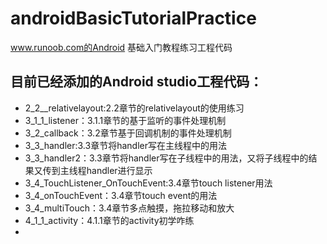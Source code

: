# androidBasicTutorialPractice
www.runoob.com的Android 基础入门教程练习工程代码

## 目前已经添加的Android studio工程代码：

- 2_2__relativelayout:2.2章节的relativelayout的使用练习
-  3_1_1_listener：3.1.1章节的基于监听的事件处理机制
- 3_2_callback：3.2章节基于回调机制的事件处理机制
- 3_3_handler:3.3章节将handler写在主线程中的用法
- 3_3_handler2：3.3章节将handler写在子线程中的用法，又将子线程中的结果又传到主线程handler进行显示
- 3_4_TouchListener_OnTouchEvent:3.4章节touch listener用法
- 3_4_onTouchEvent：3.4章节touch event的用法
- 3_4_multiTouch：3.4章节多点触摸，拖拉移动和放大
- 4_1_1_activity：4.1.1章节的activity初学咋练
- 

